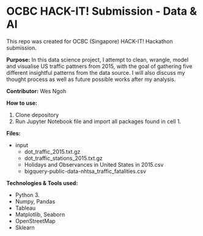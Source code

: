 # OCBC HACK-IT! Submission - Data & AI

This repo was created for OCBC (Singapore) HACK-IT! Hackathon submission.

**Purpose:** In this data science project, I attempt to clean, wrangle, model and visualise US traffic pattners from 2015, with the goal of gathering five different insightful patterns from the data source. I will also discuss my thought process as well as future possible works after my analysis.

**Contributor:** Wes Ngoh

**How to use:** 
  1. Clone depository
  2. Run Jupyter Notebook file and import all packages found in cell 1.

**Files:**
- input
  - dot_traffic_2015.txt.gz
  - dot_traffic_stations_2015.txt.gz
  - Holidays and Observances in United States in 2015.csv
  - bigquery-public-data-nhtsa_traffic_fatalities.csv

**Technologies & Tools used:**
  - Python 3.
  - Numpy, Pandas
  - Tableau
  - Matplotlib, Seaborn
  - OpenStreetMap
  - Sklearn
